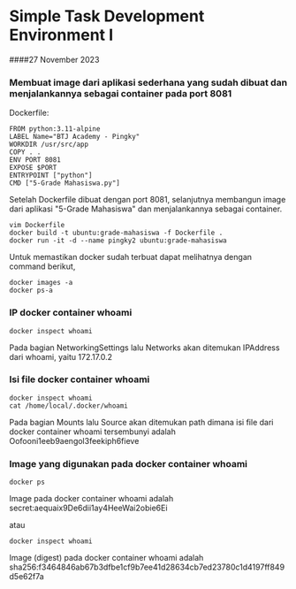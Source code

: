 # Simple Task Development Environment I 
####27 November 2023

### Membuat image dari aplikasi sederhana yang sudah dibuat dan menjalankannya sebagai container pada port 8081
Dockerfile:

    FROM python:3.11-alpine
    LABEL Name="BTJ Academy - Pingky"
    WORKDIR /usr/src/app
    COPY . .
    ENV PORT 8081
    EXPOSE $PORT
    ENTRYPOINT ["python"]
    CMD ["5-Grade Mahasiswa.py"]

Setelah Dockerfile dibuat dengan port 8081, selanjutnya membangun image dari aplikasi "5-Grade Mahasiswa" dan menjalankannya sebagai container.

    vim Dockerfile
    docker build -t ubuntu:grade-mahasiswa -f Dockerfile .
    docker run -it -d --name pingky2 ubuntu:grade-mahasiswa

Untuk memastikan docker sudah terbuat dapat melihatnya dengan command berikut,

    docker images -a
    docker ps-a

### IP docker container whoami

    docker inspect whoami
Pada bagian NetworkingSettings lalu Networks akan ditemukan IPAddress dari whoami, yaitu 172.17.0.2

### Isi file docker container whoami

    docker inspect whoami
    cat /home/local/.docker/whoami
Pada bagian Mounts lalu Source akan ditemukan path dimana isi file dari docker container whoami tersembunyi adalah Oofooni1eeb9aengol3feekiph6fieve

### Image yang digunakan pada docker container whoami

    docker ps
Image pada docker container whoami adalah secret:aequaix9De6dii1ay4HeeWai2obie6Ei

atau

    docker inspect whoami

Image (digest) pada docker container whoami adalah
sha256:f3464846ab67b3dfbe1cf9b7ee41d28634cb7ed23780c1d4197ff849d5e62f7a
